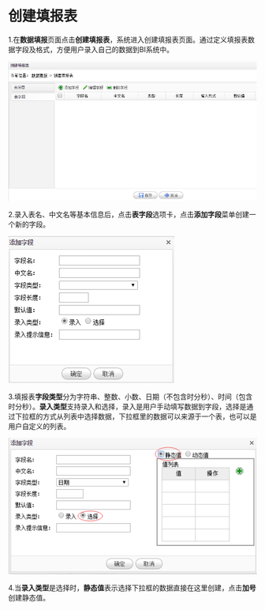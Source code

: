 # 创建填报表

1.在**数据填报**页面点击**创建填报表**，系统进入创建填报表页面。通过定义填报表数据字段及格式，方便用户录入自己的数据到BI系统中。

![填报表](QQ图片20161207161142.png)

2.录入表名、中文名等基本信息后，点击**表字段**选项卡，点击**添加字段**菜单创建一个新的字段。

![字段类型](QQ图片20161207161900.png)

3.填报表**字段类型**分为字符串、整数、小数、日期（不包含时分秒）、时间（包含时分秒）。**录入类型**支持录入和选择，录入是用户手动填写数据到字段，选择是通过下拉框的方式从列表中选择数据，下拉框里的数据可以来源于一个表，也可以是用户自定义的列表。

![选择字段](QQ图片20161207162438.png)

4.当**录入类型**是选择时，**静态值**表示选择下拉框的数据直接在这里创建，点击**加号**创建静态值。

